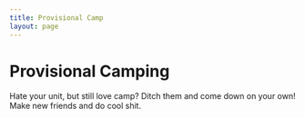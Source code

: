 ```yaml
---
title: Provisional Camp
layout: page
---
```

# Provisional Camping

Hate your unit, but still love camp? Ditch them and come down on your own! Make new friends and do cool shit.